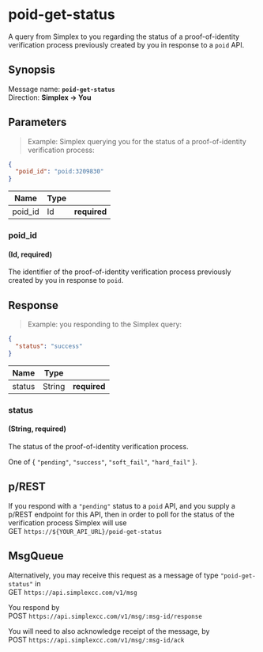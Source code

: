 # poid-get-status #

A query from Simplex to you regarding the status of a proof-of-identity verification process previously created by you in response to a `poid` API.

## Synopsis ##

Message name: **`poid-get-status`**  
Direction: **Simplex &rarr; You**

## Parameters ##

> Example: Simplex querying you for the status of a proof-of-identity verification process:

```json
{
  "poid_id": "poid:3209830"
}
```

Name    | Type |   |
------- | -----| - |
poid_id | Id   | **required**

### poid_id ###
#### (Id, **required**)

The identifier of the proof-of-identity verification process previously created by you in response to `poid`.

## Response ##

> Example: you responding to the Simplex query:

```json
{
  "status": "success"
}
```

Name   | Type   |   |
------ | ------ | - |
status | String | **required**

### status ###
#### (String, **required**)

The status of the proof-of-identity verification process.

One of { `"pending"`, `"success"`, `"soft_fail"`, `"hard_fail"` }.

## p/REST ##

If you respond with a `"pending"` status to a `poid` API, and you supply a p/REST endpoint for this API, then in order to poll for the status of the verification process Simplex will use  
<span class="http-verb http-get">GET</span> `https://${YOUR_API_URL}/poid-get-status`

## MsgQueue ##

Alternatively, you may receive this request as a message of type `"poid-get-status"` in  
<span class="http-verb http-get">GET</span> `https://api.simplexcc.com/v1/msg`

You respond by  
<span class="http-verb http-post">POST</span> `https://api.simplexcc.com/v1/msg/:msg-id/response`

You will need to also acknowledge receipt of the message, by  
<span class="http-verb http-post">POST</span> `https://api.simplexcc.com/v1/msg/:msg-id/ack`

[modeline]: # ( vim: set ts=2 sw=2 expandtab wrap linebreak: )

